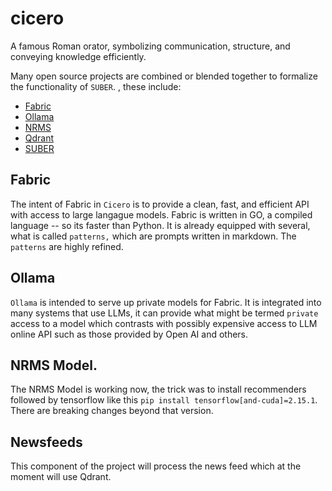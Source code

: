 # cicero
A famous Roman orator, symbolizing communication, structure, and conveying knowledge efficiently.

Many open source projects are combined or blended together to formalize the functionality of `SUBER`.  , these include:

- [Fabric](fabric/README.md)
- [Ollama](ollama/README.md)
- [NRMS](nrms/README.md)
- [Qdrant](qdrant/README.md)
- [SUBER](SUBER/README.md)

## Fabric 

The intent of Fabric in `Cicero` is to provide a clean, fast, and efficient API with access to large langague models. Fabric is written in GO, a compiled language -- so its faster than Python.  It is already equipped with several, what is called `patterns,` which are prompts written in markdown.  The `patterns` are  highly refined.

## Ollama

`Ollama` is intended to serve up private models for Fabric.  It is integrated into many systems that use LLMs, it can provide what might be termed `private` access to a model which contrasts with possibly expensive access to LLM online API such as those provided by Open AI and others.

## NRMS Model.

The NRMS Model is working now, the trick was to install recommenders followed by tensorflow like this `pip install tensorflow[and-cuda]=2.15.1`. There are breaking changes beyond that version.

## Newsfeeds

This component of the project will process the news feed which at the moment will use Qdrant.


